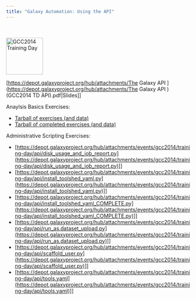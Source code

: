 ```yaml
---
title: "Galaxy Automation: Using the API"
---
```

<slot name="/events/gcc2014/header" />
<br /><br />



<slot name="/events/gcc2014/linkbox" />

<div class='right'> <a href='/events/gcc2014/training-day/'><img src="/images/logos/GCC2014TrainingDayLogoSquare.png" alt="GCC2014 Training Day" width="100" /></a></div>


[https://depot.galaxyproject.org/hub/attachments/The Galaxy API ](https://depot.galaxyproject.org/hub/attachments/The Galaxy API )(GCC2014 TD API).pdf|Slides]]

Anaylsis Basics Exercises:
* [Tarball of exercises (and data)](https://depot.galaxyproject.org/hub/attachments/events/gcc2014/training-day/api/api-scripts.exercises.tar.gz)
* [Tarball of completed exercises (and data)](https://depot.galaxyproject.org/hub/attachments/events/gcc2014/training-day/api/api-scripts.completed.tar.gz)

Administrative Scripting Exercises:

* [https://depot.galaxyproject.org/hub/attachments/events/gcc2014/training-day/api/disk_usage_and_job_report.py](https://depot.galaxyproject.org/hub/attachments/events/gcc2014/training-day/api/disk_usage_and_job_report.py)]]
* [https://depot.galaxyproject.org/hub/attachments/events/gcc2014/training-day/api/install_toolshed_yaml.py](https://depot.galaxyproject.org/hub/attachments/events/gcc2014/training-day/api/install_toolshed_yaml.py)]]
* [https://depot.galaxyproject.org/hub/attachments/events/gcc2014/training-day/api/install_toolshed_yaml_COMPLETE.py](https://depot.galaxyproject.org/hub/attachments/events/gcc2014/training-day/api/install_toolshed_yaml_COMPLETE.py)]]
* [https://depot.galaxyproject.org/hub/attachments/events/gcc2014/training-day/api/run_as.dataset_upload.py](https://depot.galaxyproject.org/hub/attachments/events/gcc2014/training-day/api/run_as.dataset_upload.py)]]
* [https://depot.galaxyproject.org/hub/attachments/events/gcc2014/training-day/api/scaffold_user.py](https://depot.galaxyproject.org/hub/attachments/events/gcc2014/training-day/api/scaffold_user.py)]]
* [https://depot.galaxyproject.org/hub/attachments/events/gcc2014/training-day/api/tools.yaml](https://depot.galaxyproject.org/hub/attachments/events/gcc2014/training-day/api/tools.yaml)]]
